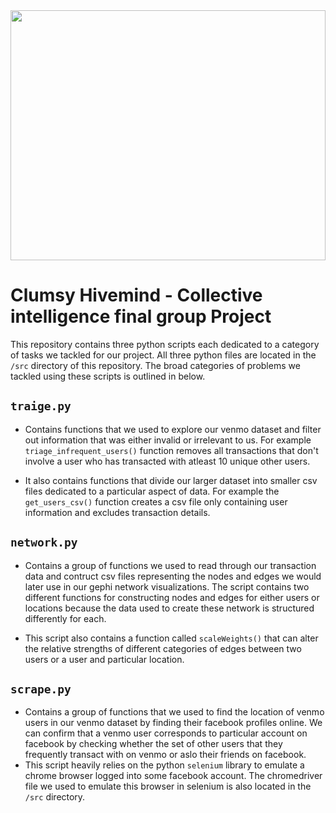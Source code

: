 <img src="https://lh3.google.com/u/0/d/1OscP1yLxSY3XjfN9WzsD1DDE-paQd_Xi=w3360-h1828-iv1" style="width:100%; max-height:400px; object-fit:cover; object-position: 50% 50%;">

# Clumsy Hivemind - Collective intelligence final group Project

This repository contains three python scripts each dedicated to a category of tasks we tackled for our project. All three python files are located in the `/src` directory of this repository. The broad categories of problems we tackled using these scripts is outlined in below.

## `traige.py`

- Contains functions that we used to explore our venmo dataset and filter out information that was either invalid or irrelevant to us. For example `triage_infrequent_users()` function removes all transactions that don't involve a user who has transacted with atleast 10 unique other users.

- It also contains functions that divide our larger dataset into smaller csv files dedicated to a particular aspect of data. For example the `get_users_csv()` function creates a csv file only containing user information and excludes transaction details.

## `network.py`

- Contains a group of functions we used to read through our transaction data and contruct csv files representing the nodes and edges we would later use in our gephi network visualizations. The script contains two different functions for constructing nodes and edges for either users or locations because the data used to create these network is structured differently for each.

- This script also contains a function called `scaleWeights()` that can alter the relative strengths of different categories of edges between two users or a user and particular location.

## `scrape.py`

- Contains a group of functions that we used to find the location of venmo users in our venmo dataset by finding their facebook profiles online. We can confirm that a venmo user corresponds to particular account on facebook by checking whether the set of other users that they frequently transact with on venmo or aslo their friends on facebook.
- This script heavily relies on the python `selenium` library to emulate a chrome browser logged into some facebook account. The chromedriver file we used to emulate this browser in selenium is also located in the `/src` directory.
